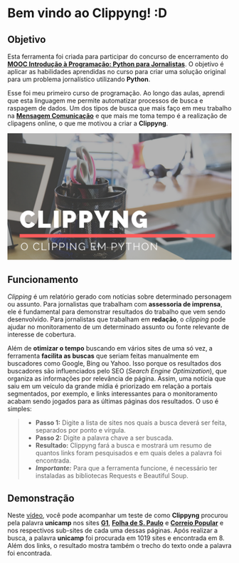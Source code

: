 # Bem vindo ao Clippyng! :D


## Objetivo

Esta ferramenta foi criada para participar do concurso de encerramento do **[MOOC Introdução à Programação: Python para Jornalistas](https://journalismcourses.org/course/view.php?id=60)**. O objetivo é aplicar as habilidades aprendidas no curso para criar uma solução original para um problema jornalístico utilizando **Python**.

Esse foi meu primeiro curso de programação. Ao longo das aulas, aprendi que esta linguagem me permite automatizar processos de busca e raspagem de dados. Um dos tipos de busca que mais faço em meu trabalho na [**Mensagem Comunicação**](http://www.mensagemcomunicacao.com.br/) e que mais me toma tempo é a realização de clipagens online, o que me motivou a criar a **Clippyng**.

![Clippyng](https://github.com/mariliavaroni/clippyng/blob/master/CLIPPYNG.png)

## Funcionamento
*Clipping* é um relatório gerado com notícias sobre determinado personagem ou assunto. Para jornalistas que trabalham com **assessoria de imprensa**, ele é fundamental para demonstrar resultados do trabalho que vem sendo desenvolvido. Para jornalistas que trabalham em **redação**, o *clipping* pode ajudar no monitoramento de um determinado assunto ou fonte relevante de interesse de cobertura.

Além de **otimizar o tempo** buscando em vários sites de uma só vez, a ferramenta **facilita as buscas** que seriam feitas manualmente em buscadores como Google, Bing ou Yahoo. Isso porque os resultados dos buscadores são influenciados pelo SEO (*Search Engine Optimization*), que organiza as informações por relevância de página. Assim, uma notícia que saiu em um veículo da grande mídia é priorizado em relação a portais segmentados, por exemplo, e links interessantes para o monitoramento acabam sendo jogados para as últimas páginas dos resultados. O uso é simples:

>- **Passo 1:** Digite a lista de sites nos quais a busca deverá ser feita, separados por ponto e vírgula.
>- **Passo 2:** Digite a palavra chave a ser buscada.
>- **Resultado:** Clippyng fará a busca e mostrará um resumo de quantos links foram pesquisados e em quais deles a palavra foi encontrada.
>- ***Importante:*** Para que a ferramenta funcione, é necessário ter instaladas as bibliotecas Requests e Beautiful Soup.

## Demonstração
Neste [vídeo](https://youtu.be/Fm04JxZPTpU), você pode acompanhar um teste de como **Clippyng** procurou pela palavra **unicamp** nos sites **[G1](http://g1.globo.com/)**, **[Folha de S. Paulo](https://www.folha.uol.com.br/)** e **[Correio Popular](http://correio.rac.com.br/)** e nos respectivos sub-sites de cada uma dessas páginas. Após realizar a busca, a palavra **unicamp** foi procurada em 1019 sites e encontrada em 8. Além dos links, o resultado mostra também o trecho do texto onde a palavra foi encontrada. 
